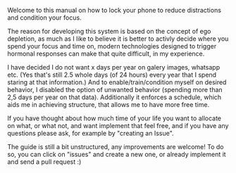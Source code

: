 Welcome to this manual on how to lock your phone to reduce distractions and condition your focus.

The reason for developing this system is based on the concept of ego depletion, as much as I like to believe it is better to activly decide where you spend your focus and time on, modern technologies designed to trigger hormonal responses can make that quite difficult, in my experience.

I have decided I do not want x days per year on galery images, whatsapp etc. (Yes that's still 2.5 whole days (of 24 hours) every year that I spend staring at that information.) And to enable/train/condition myself on desired behavior, I disabled the option of unwanted behavior (spending more than 2,5 days per year on that data). Additionally it enforces a schedule, which aids me in achieving structure, that allows me to have more free time.

If you have thought about how much time of your life you want to allocate on what, or what not, and want implement that feel free, and if you have any questions please ask, for example by "creating an Issue".

The guide is still a bit unstructured, any improvements are welcome! To do so, you can click on "issues" and create a new one, or already implement it and send a pull request :)
